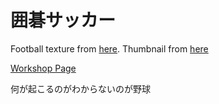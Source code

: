# 囲碁サッカー

Football texture from [here](https://forums.creativecow.net/thread/2/970549).
Thumbnail from [here](http://dic.nicovideo.jp/b/a/%E6%97%A5%E5%B8%B8/571-#596)

[Workshop Page](http://steamcommunity.com/sharedfiles/filedetails/?id=840711414)

何が起こるのがわからないのが野球